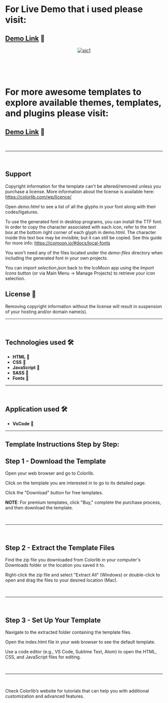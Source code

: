 # For Live Demo that i used please visit:

## [Demo Link](https://themewagon.github.io/nitro2) 🔗

<div align="center">
<a href="https://postimg.cc/mcp21MXk" target="_blank"><img src="https://i.postimg.cc/mcp21MXk/pic1.png" alt="pic1"/></a><br/><br/>

  <br>
</div>

<br/>
<br/>


# For more awesome templates to explore available themes, templates, and plugins please visit:
## [Demo Link](https://colorlib.com/wp/templates) 🔗

<br/>

----

<br/>

## Support

Copyright information for the template can't be altered/removed unless you purchase a license.
More information about the license is available here: https://colorlib.com/wp/licence/

Open *demo.html* to see a list of all the glyphs in your font along with their codes/ligatures.

To use the generated font in desktop programs, you can install the TTF font. In order to copy the character associated with each icon, refer to the text box at the bottom right corner of each glyph in demo.html. The character inside this text box may be invisible; but it can still be copied. See this guide for more info: https://icomoon.io/#docs/local-fonts

You won't need any of the files located under the *demo-files* directory when including the generated font in your own projects.

You can import *selection.json* back to the IcoMoon app using the *Import Icons* button (or via Main Menu → Manage Projects) to retrieve your icon selection.


## License 📄

Removing copyright information without the license will result in suspension of your hosting and/or domain name(s).


----

<br/>

## Technologies used 🛠️

- **HTML** 🚀
- **CSS** 🚀
- **JavaScript** 🚀
- **SASS** 🚀
- **Fonts** 🚀

---

<br/>

## Application used 🛠️

- **VsCode** 🚀

---


## Template Instructions Step by Step:

## Step 1 - Download the Template

Open your web browser and go to Colorlib.

Click on the template you are interested in to go to its detailed page.

Click the "Download" button for free templates.

**NOTE**: For premium templates, click "Buy," complete the purchase process, and then download the template.

<br/>

---

<br/>

## Step 2 - Extract the Template Files

Find the zip file you downloaded from Colorlib in your computer's Downloads folder or the location you saved it to.

Right-click the zip file and select "Extract All" (Windows) or double-click to open and drag the files to your desired location (Mac).

<br/>

---

<br/>

## Step 3 - Set Up Your Template

Navigate to the extracted folder containing the template files.

Open the index.html file in your web browser to see the default template.

Use a code editor (e.g., VS Code, Sublime Text, Atom) to open the HTML, CSS, and JavaScript files for editing.

<br>

---

<br>

Check Colorlib’s website for tutorials that can help you with additional customization and advanced features.
